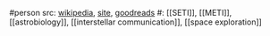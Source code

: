 #person 
src: [wikipedia](https://en.wikipedia.org/wiki/Douglas_Vakoch), [site](https://meti.org/board/douglas-vakoch), [goodreads](https://www.goodreads.com/author/show/4866544.Douglas_A_Vakoch) 
#: [[SETI]], [[METI]], [[astrobiology]], [[interstellar communication]], [[space exploration]] 

